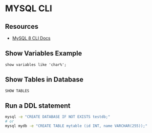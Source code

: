 # MYSQL CLI

## Resources

- [MySQL 8 CLI Docs](https://dev.mysql.com/doc/refman/8.0/en/mysql.html)

## Show Variables Example

```console
show variables like 'char%';
```

## Show Tables in Database

```console
SHOW TABLES
```

## Run a DDL statement

```bash
mysql -e "CREATE DATABASE IF NOT EXISTS testdb;"
# or
mysql mydb -e "CREATE TABLE mytable (id INT, name VARCHAR(255));"
```